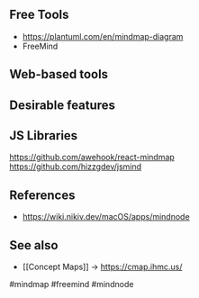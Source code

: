 ## Free Tools

- https://plantuml.com/en/mindmap-diagram
- FreeMind

## Web-based tools

## Desirable features


## JS Libraries

https://github.com/awehook/react-mindmap
https://github.com/hizzgdev/jsmind

## References

- https://wiki.nikiv.dev/macOS/apps/mindnode

## See also

- [[Concept Maps]] → https://cmap.ihmc.us/

<!-- Keywords -->
#mindmap #freemind #mindnode
<!-- /Keywords -->
